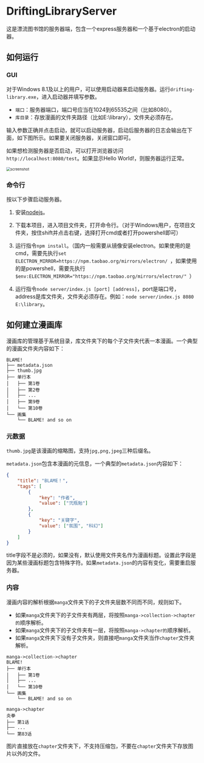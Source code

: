 # DriftingLibraryServer

这是漂流图书馆的服务器端，包含一个express服务器和一个基于electron的启动器。

## 如何运行

### GUI

对于Windows 8.1及以上的用户，可以使用启动器来启动服务器。运行`drifting-library.exe`，进入启动器并填写参数。

- `端口`：服务器端口，端口号应当在1024到65535之间（比如8080）。
- `库目录`：存放漫画的文件夹路径（比如E:\library），文件夹必须存在。

输入参数正确并点击启动，就可以启动服务器，启动后服务器的日志会输出在下面，如下图所示。如果要关闭服务器，关闭窗口即可。

如果想检测服务器是否启动，可以打开浏览器访问`http://localhost:8080/test`。如果显示Hello World!，则服务器运行正常。

<img src="https://raw.githubusercontent.com/wiki/FishHawk/DriftingLibraryServer/Home.assets/screenshot.png" alt="screenshot" style="zoom:67%;" />

### 命令行

按以下步骤启动服务器。

1. 安装[nodejs](https://nodejs.org/zh-cn/)。

2. 下载本项目，进入项目文件夹，打开命令行。（对于Windows用户，在项目文件夹，按住shift并点击右键，选择打开cmd或者打开powershell即可）

3. 运行指令`npm install`。（国内一般需要从镜像安装electron。如果使用的是cmd，需要先执行`set ELECTRON_MIRROR=https://npm.taobao.org/mirrors/electron/ `，如果使用的是powershell，需要先执行`$env:ELECTRON_MIRROR="https://npm.taobao.org/mirrors/electron/" `）

4. 运行指令`node server/index.js [port] [address]`，port是端口号，address是库文件夹，文件夹必须存在。例如：`node server/index.js 8080 E:\library`。

   

## 如何建立漫画库

漫画库的管理基于系统目录，库文件夹下的每个子文件夹代表一本漫画。一个典型的漫画文件夹内容如下：

```
BLAME!
├── metadata.json
├── thumb.jpg
├── 单行本
│   ├── 第1卷
│   ├── 第2卷
│   ├── ...
│   ├── 第9卷
│   └── 第10卷
└── 画集
    └── BLAME! and so on
```

### 元数据

`thumb.jpg`是该漫画的缩略图，支持`jpg,png,jpeg`三种后缀名。

`metadata.json`包含本漫画的元信息，一个典型的`metadata.json`内容如下：

```json
{
    "title": "BLAME！",
    "tags": [
        {
            "key": "作者",
            "value": ["弐瓶勉"]
        },
        {
            "key": "关键字",
            "value": ["氛围", "科幻"]
        }
    ]
}
```

title字段不是必须的，如果没有，默认使用文件夹名作为漫画标题。设置此字段是因为某些漫画标题包含特殊字符。如果`metadata.json`的内容有变化，需要重启服务器。

### 内容

漫画内容的解析根据`manga`文件夹下的子文件夹层数不同而不同，规则如下。

- 如果`manga`文件夹下的子文件夹有两层，将按照`manga->collection->chapter的`顺序解析。
- 如果`manga`文件夹下的子文件夹有一层，将按照`manga->chapter的`顺序解析。
- 如果`manga`文件夹下没有子文件夹，则直接吧`manga`文件夹当作`chapter`文件夹解析。

```
manga->collection->chapter
BLAME!
├── 单行本
│   ├── 第1卷
│   ├── ...
│   └── 第10卷
└── 画集
    └── BLAME! and so on
    
manga->chapter
炎拳
├── 第1话
├── ...
└── 第83话
```

图片直接放在`chapter`文件夹下，不支持压缩包，不要在`chapter`文件夹下存放图片以外的文件。